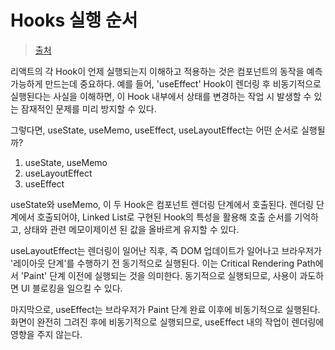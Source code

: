 # Hooks 실행 순서

> [출처](https://careerly.co.kr/comments/87690?utm_campaign=user-share)

리액트의 각 Hook이 언제 실행되는지 이해하고 적용하는 것은 컴포넌트의 동작을 예측 가능하게 만드는데 중요하다. 예를 들어, 'useEffect' Hook이 렌더링 후 비동기적으로 실행된다는 사실을 이해하면, 이 Hook 내부에서 상태를 변경하는 작업 시 발생할 수 있는 잠재적인 문제를 미리 방지할 수 있다.

그렇다면, useState, useMemo, useEffect, useLayoutEffect는 어떤 순서로 실행될까?

1. useState, useMemo
2. useLayoutEffect
3. useEffect

useState와 useMemo, 이 두 Hook은 컴포넌트 렌더링 단계에서 호출된다. 렌더링 단계에서 호출되어야, Linked List로 구현된 Hook의 특성을 활용해 호출 순서를 기억하고, 상태와 관련 메모이제이션 된 값을 올바르게 유지할 수 있다.

useLayoutEffect는 렌더링이 일어난 직후, 즉 DOM 업데이트가 일어나고 브라우저가 '레이아웃 단계'를 수행하기 전 동기적으로 실행된다. 이는 Critical Rendering Path에서 'Paint' 단계 이전에 실행되는 것을 의미한다. 동기적으로 실행되므로, 사용이 과도하면 UI 블로킹을 일으킬 수 있다.

마지막으로, useEffect는 브라우저가 Paint 단계 완료 이후에 비동기적으로 실행된다. 화면이 완전히 그려진 후에 비동기적으로 실행되므로, useEffect 내의 작업이 렌더링에 영향을 주지 않는다.
